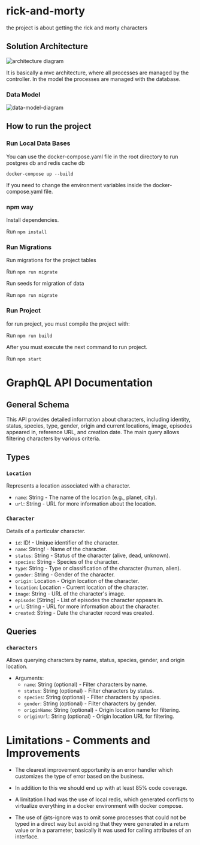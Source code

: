 # rick-and-morty

the project is about getting the rick and morty characters


## Solution Architecture


![architecture diagram](https://github.com/dejaramillo/rick-and-morty/assets/56326334/d6929dc0-afa2-4a0a-b745-43abae8cde67)

It is basically a mvc architecture, where all processes are managed by the controller. In the model the processes are managed with the database.

### Data Model

![data-model-diagram](https://github.com/dejaramillo/rick-and-morty/assets/56326334/db981e6f-eb0b-4875-8e3d-683a9c7c0ed0)

## How to run the project

### Run Local Data Bases 
You can use the docker-compose.yaml file in the root directory to run postgres db  and redis cache db
```
docker-compose up --build
```
If you need to change the environment variables inside the docker-compose.yaml file.

### npm way

Install dependencies.

Run `npm install`

### Run Migrations

Run migrations for the project tables 

Run `npm run migrate`

Run seeds for migration of data

Run `npm run migrate`

### Run Project

for run project, you must compile the project with:

Run `npm run build`

After you must execute the next command to run project.

Run `npm start`

# GraphQL API Documentation

## General Schema

This API provides detailed information about characters, including identity, status, species, type, gender, origin and current locations, image, episodes appeared in, reference URL, and creation date. The main query allows filtering characters by various criteria.

## Types

### `Location`

Represents a location associated with a character.

- `name`: String - The name of the location (e.g., planet, city).
- `url`: String - URL for more information about the location.

### `Character`

Details of a particular character.

- `id`: ID! - Unique identifier of the character.
- `name`: String! - Name of the character.
- `status`: String - Status of the character (alive, dead, unknown).
- `species`: String - Species of the character.
- `type`: String - Type or classification of the character (human, alien).
- `gender`: String - Gender of the character.
- `origin`: Location - Origin location of the character.
- `location`: Location - Current location of the character.
- `image`: String - URL of the character's image.
- `episode`: [String] - List of episodes the character appears in.
- `url`: String - URL for more information about the character.
- `created`: String - Date the character record was created.

## Queries

### `characters`

Allows querying characters by name, status, species, gender, and origin location.

- Arguments:
    - `name`: String (optional) - Filter characters by name.
    - `status`: String (optional) - Filter characters by status.
    - `species`: String (optional) - Filter characters by species.
    - `gender`: String (optional) - Filter characters by gender.
    - `originName`: String (optional) - Origin location name for filtering.
    - `originUrl`: String (optional) - Origin location URL for filtering.



# Limitations - Comments and Improvements

- The clearest improvement opportunity is an error handler which customizes the type of error based on the business.
    
- In addition to this we should end up with at least 85% code coverage.

- A limitation I had was the use of local redis, which generated conflicts to virtualize everything in a docker environment with docker compose.

- The use of @ts-ignore was to omit some processes that could not be typed in a direct way but avoiding that they were generated in a return value or in a parameter, basically it was used for calling attributes of an interface.
